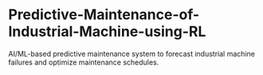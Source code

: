 # Predictive-Maintenance-of-Industrial-Machine-using-RL
AI/ML-based predictive maintenance system to forecast industrial machine failures and optimize maintenance schedules.
